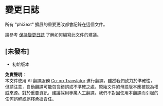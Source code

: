 <!--
CO_OP_TRANSLATOR_METADATA:
{
  "original_hash": "dbb0b6218ce5f9cf0ede8f4201f6ad58",
  "translation_date": "2025-05-08T06:44:27+00:00",
  "source_file": "code/07.Lab/01/Apple/phi3ext/CHANGELOG.md",
  "language_code": "hk"
}
-->
# 變更日誌

所有 "phi3ext" 擴展的重要更改都會記錄在這個文件。

請參考 [保持變更日誌](http://keepachangelog.com/) 了解如何編寫此文件的建議。

## [未發布]

- 初始版本

**免責聲明**：  
本文件使用 AI 翻譯服務 [Co-op Translator](https://github.com/Azure/co-op-translator) 進行翻譯。雖然我們致力於準確性，但請注意，自動翻譯可能包含錯誤或不準確之處。原始文件的母語版本應被視為權威來源。對於重要資訊，建議採用專業人工翻譯。我們不對因使用本翻譯而引起的任何誤解或誤釋承擔責任。